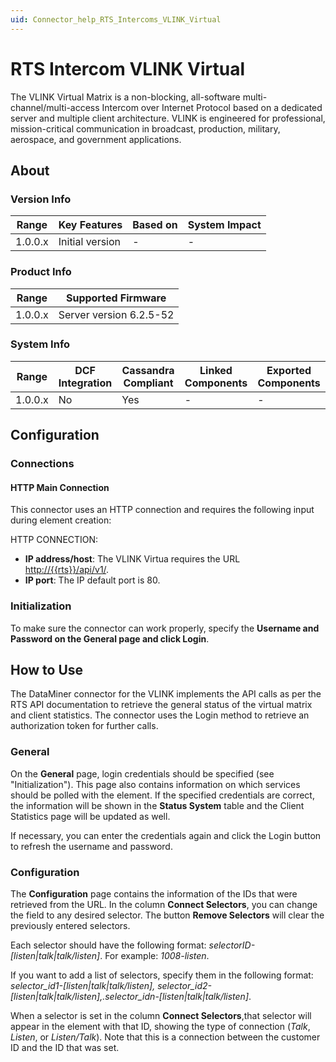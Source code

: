 ```yaml
---
uid: Connector_help_RTS_Intercoms_VLINK_Virtual
---
```


# RTS Intercom VLINK Virtual

The VLINK Virtual Matrix is a non-blocking, all-software multi-channel/multi-access Intercom over Internet Protocol based on a dedicated server and multiple client architecture. VLINK is engineered for professional, mission-critical communication in broadcast, production, military, aerospace, and government applications.

## About

### Version Info

| **Range** | **Key Features** | **Based on** | **System Impact** |
|-----------|------------------|--------------|-------------------|
| 1.0.0.x   | Initial version  | \-           | \-                |

### Product Info

| **Range** | **Supported Firmware**  |
|-----------|-------------------------|
| 1.0.0.x   | Server version 6.2.5-52 |

### System Info

| **Range** | **DCF Integration** | **Cassandra Compliant** | **Linked Components** | **Exported Components** |
|-----------|---------------------|-------------------------|-----------------------|-------------------------|
| 1.0.0.x   | No                  | Yes                     | \-                    | \-                      |

## Configuration

### Connections

#### HTTP Main Connection

This connector uses an HTTP connection and requires the following input during element creation:

HTTP CONNECTION:

- **IP address/host**: The VLINK Virtua requires the URL [http://{{rts}}/api/v1/]().
- **IP port**: The IP default port is 80.

### Initialization

To make sure the connector can work properly, specify the **Username and Password on the General page and click Login**.

## How to Use

The DataMiner connector for the VLINK implements the API calls as per the RTS API documentation to retrieve the general status of the virtual matrix and client statistics. The connector uses the Login method to retrieve an authorization token for further calls.

### General

On the **General** page, login credentials should be specified (see "Initialization"). This page also contains information on which services should be polled with the element. If the specified credentials are correct, the information will be shown in the **Status System** table and the Client Statistics page will be updated as well.

If necessary, you can enter the credentials again and click the Login button to refresh the username and password.

### Configuration

The **Configuration** page contains the information of the IDs that were retrieved from the URL. In the column **Connect Selectors**, you can change the field to any desired selector. The button **Remove Selectors** will clear the previously entered selectors.

Each selector should have the following format: *selectorID-\[listen\|talk\|talk/listen\]*. For example: *1008-listen*.

If you want to add a list of selectors, specify them in the following format: *selector_id1-\[listen\|talk\|talk/listen\], selector_id2-\[listen\|talk\|talk/listen\],.selector_idn-\[listen\|talk\|talk/listen\]*.

When a selector is set in the column **Connect Selectors**,that selector will appear in the element with that ID, showing the type of connection (*Talk*, *Listen*, or *Listen/Talk*). Note that this is a connection between the customer ID and the ID that was set.
